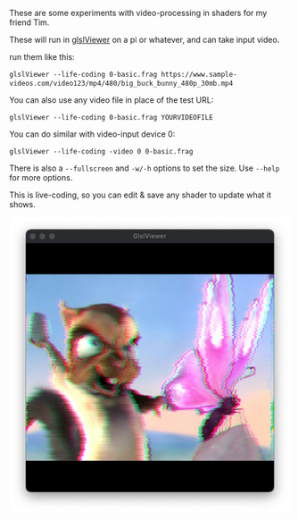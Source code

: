 These are some experiments with video-processing in shaders for my friend Tim.

These will run in [glslViewer](https://github.com/patriciogonzalezvivo/glslViewer) on a pi or whatever, and can take input video.

run them like this:

```
glslViewer --life-coding 0-basic.frag https://www.sample-videos.com/video123/mp4/480/big_buck_bunny_480p_30mb.mp4
```

You can also use any video file in place of the test URL:

```
glslViewer --life-coding 0-basic.frag YOURVIDEOFILE
```

You can do similar with video-input device 0:

```
glslViewer --life-coding -video 0 0-basic.frag
```

There is also a `--fullscreen` and `-w/-h` options to set the size. Use `--help` for more options.


This is live-coding, so you can edit & save any shader to update what it shows.

![1-vhs1](examples/1-vhs1.png)
